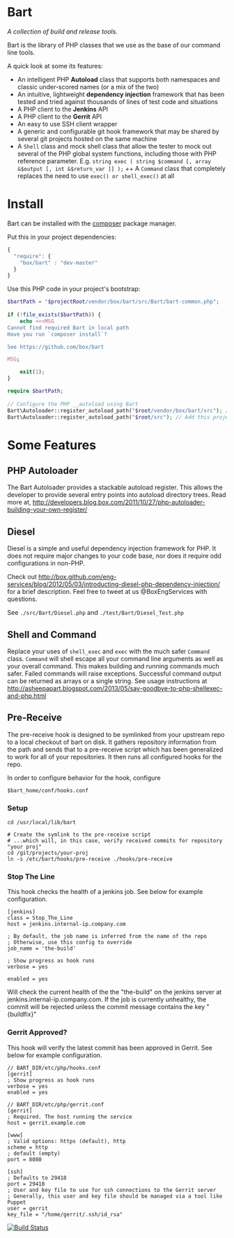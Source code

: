 # Bart

*A collection of build and release tools.*

Bart is the library of PHP classes that we use as the base of our command line tools.

A quick look at some its features:

+ An intelligent PHP **Autoload** class that supports both namespaces and classic under-scored names (or a mix of the two)
+ An intuitive, lightweight **dependency injection** framework that has been tested and tried against thousands of lines of test code and situations
+ A PHP client to the **Jenkins** API
+ A PHP client to the **Gerrit** API
+ An easy to use SSH client wrapper
+ A generic and configurable git hook framework that may be shared by several git projects hosted on the same machine
+ A `Shell` class and mock shell class that allow the tester to mock out several of the PHP global system functions, including those with PHP reference parameter. E.g. `string exec ( string $command [, array &$output [, int &$return_var ]] );`
++ A `Command` class that completely replaces the need to use `exec() or shell_exec()` at all

# Install
Bart can be installed with the [composer](http://getcomposer.org/) package manager.

Put this in your project dependencies:

```javascript
{
  "require": {
    "box/bart" : "dev-master"
  }
}
```

Use this PHP code in your project's bootstrap:

```php
$bartPath = "$projectRoot/vendor/box/bart/src/Bart/bart-common.php";
 
if (!file_exists($bartPath)) {
    echo <<<MSG
Cannot find required Bart in local path
Have you run `composer install`?

See https://github.com/box/bart

MSG;

    exit(1);
}

require $bartPath;
  
// Configure the PHP __autoload using Bart
Bart\Autoloader::register_autoload_path("$root/vendor/box/bart/src"); // Add Bart's namespace.
Bart\Autoloader::register_autoload_path("$root/src"); // Add this project's namespace
```


# Some Features

## PHP Autoloader

The Bart Autoloader provides a stackable autoload register. This allows the developer to provide
several entry points into autoload directory trees. Read more at, 
http://developers.blog.box.com/2011/10/27/php-autoloader-building-your-own-register/

## Diesel

Diesel is a simple and useful dependency injection framework for PHP. It does not require major changes to your code base, nor does it require odd configurations in non-PHP.

Check out http://box.github.com/eng-services/blog/2012/05/03/introducting-diesel-php-dependency-injection/ for a brief description. Feel free to tweet at us @BoxEngServices with questions.

See ```./src/Bart/Diesel.php``` and ```./test/Bart/Diesel_Test.php```

## Shell and Command

Replace your uses of `shell_exec` and `exec` with the much safer `Command` class. `Command` will shell escape all your command line arguments as well as your overall command. This makes building and running commands much safer. Failed commands will raise exceptions. Successful command output can be returned as arrays or a single string. See usage instructions at http://asheepapart.blogspot.com/2013/05/say-goodbye-to-php-shellexec-and-php.html

## Pre-Receive

The pre-receive hook is designed to be symlinked from your upstream repo to a
local checkout of bart on disk. It gathers repository information from the path
and sends that to a pre-receive script which has been generalized to work for
all of your repositories. It then runs all configured hooks for the repo.

In order to configure behavior for the hook, configure 

```
$bart_home/conf/hooks.conf
```


### Setup

    cd /usr/local/lib/bart
    
    # Create the symlink to the pre-receive script
    # ...which will, in this case, verify received commits for repository "your proj"
    cd /git/projects/your-proj
    ln -s /etc/bart/hooks/pre-receive ./hooks/pre-receive


### Stop The Line

This hook checks the health of a jenkins job. See below for example configuration.


    [jenkins]
    class = Stop_The_Line
    host = jenkins.internal-ip.company.com
    
    ; By default, the job name is inferred from the name of the repo
    ; Otherwise, use this config to override
    job_name = 'the-build'
    
    ; Show progress as hook runs
    verbose = yes

    enabled = yes


Will check the current health of the the "the-build" on the jenkins server
at jenkins.internal-ip.company.com. If the job is currently unhealthy, the 
commit will be rejected unless the commit message contains the key "{buildfix}"

### Gerrit Approved?

This hook will verify the latest commit has been approved in Gerrit. See below
for example configuration.


    // BART_DIR/etc/php/hooks.conf
    [gerrit]
    ; Show progress as hook runs
    verbose = yes
    enabled = yes
    
    // BART_DIR/etc/php/gerrit.conf
	[gerrit]
	; Required. The host running the service
	host = gerrit.example.com

	[www]
	; Valid options: https (default), http
	scheme = http
	; default (empty)
	port = 8080

	[ssh]
	; Defaults to 29418
	port = 29418
	; User and key file to use for ssh connections to the Gerrit server
	; Generally, this user and key file should be managed via a tool like Puppet
	user = gerrit
	key_file = "/home/gerrit/.ssh/id_rsa"





[![Build Status](https://secure.travis-ci.org/box/bart.png?branch=master)](http://travis-ci.org/box/bart)


